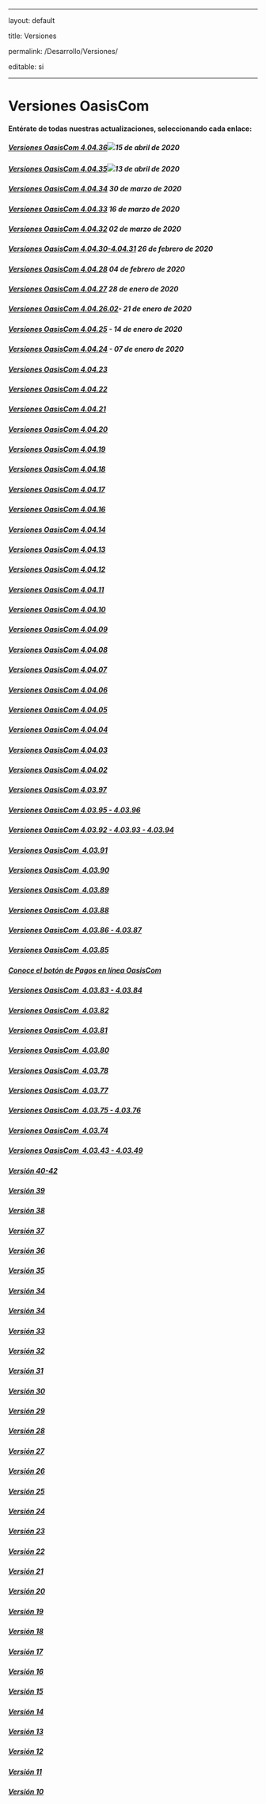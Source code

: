 ﻿---
layout: default
title: Versiones
permalink: /Desarrollo/Versiones/
editable: si
---

# Versiones OasisCom
#### Entérate de todas nuestras actualizaciones, seleccionando cada enlace:
 
##### [Versiones OasisCom 4.04.36]( https://mailchi.mp/11eb030b1bfa/versin-4448604)![](http://docs.oasiscom.com/Mercadeo/fichas/Gift_new100gif.gif)15 de abril de 2020
##### [Versiones OasisCom 4.04.35](https://mailchi.mp/7b2c637a4b23/versin-4448544)![](http://docs.oasiscom.com/Mercadeo/fichas/Gift_new100gif.gif)13 de abril de 2020
##### [Versiones OasisCom 4.04.34]( https://mailchi.mp/519f5e71fd0a/versin-4416188 ) 30 de marzo de 2020
##### [Versiones OasisCom 4.04.33]( https://mailchi.mp/ecdd464c28a0/versin-4397640) 16 de marzo de 2020
##### [Versiones OasisCom 4.04.32]( https://mailchi.mp/92eb5143e89f/versin-4383044) 02 de marzo de 2020
##### [Versiones OasisCom 4.04.30-4.04.31](https://mailchi.mp/cb3681884ce4/versin-4383040) 26 de febrero de 2020
##### [Versiones OasisCom 4.04.28](https://mailchi.mp/c4d6591a2fab/versin-4048207) 04 de febrero de 2020
##### [Versiones OasisCom 4.04.27](https://mailchi.mp/e3da1acee611/versin-4043003) 28 de enero de 2020
##### [Versiones OasisCom 4.04.26.02](https://mailchi.mp/f4b0c731d498/versin-3989171)- 21 de enero de 2020
##### [Versiones OasisCom 4.04.25](https://mailchi.mp/e3cf0833360e/versin-4043879) - 14 de enero de 2020
##### [Versiones OasisCom 4.04.24](https://mailchi.mp/d41f99af7d21/versin-4043875) - 07 de enero de 2020
##### [Versiones OasisCom 4.04.23](https://mailchi.mp/fd2c6521a1da/versin-4043835)
##### [Versiones OasisCom 4.04.22](https://mailchi.mp/dd9b5a7d13ea/versin-3975659)
##### [Versiones OasisCom 4.04.21](https://mailchi.mp/ed84e84d4ad4/versin-3989115)
##### [Versiones OasisCom 4.04.20](https://mailchi.mp/d22fc34a9c89/versin-3989007)
##### [Versiones OasisCom 4.04.19](https://mailchi.mp/5679e28b1111/versin-3960835)
##### [Versiones OasisCom 4.04.18](https://mailchi.mp/881c0777c5dd/versin-3958135)
##### [Versiones OasisCom 4.04.17](https://mailchi.mp/8c409b50b66e/versin-3954555)
##### [Versiones OasisCom 4.04.16](https://mailchi.mp/c2d3d365c3ec/versin-3947795)
##### [Versiones OasisCom 4.04.14](https://mailchi.mp/b027c74172e4/versin-3946487)
##### [Versiones OasisCom 4.04.13](https://mailchi.mp/6e86b7cfbcdd/versin-3080983)
##### [Versiones OasisCom 4.04.12](https://mailchi.mp/35046d24d2b0/versin-3080367)
##### [Versiones OasisCom 4.04.11](https://mailchi.mp/69fd34f3627d/versin-3080355)
##### [Versiones OasisCom 4.04.10](https://mailchi.mp/7e33a26dcbea/versin-3079491)
##### [Versiones OasisCom 4.04.09](https://mailchi.mp/8b4ec2f8c7cc/versin-464979)
##### [Versiones OasisCom 4.04.08](https://mailchi.mp/0063ea8ccc2b/plan-empower-versin-400378-oasiscom-472939)
##### [Versiones OasisCom 4.04.07](https://mailchi.mp/9627da543775/plan-empower-versin-400378-oasiscom-472447)
##### [Versiones OasisCom 4.04.06](https://mailchi.mp/60fac2999f3c/plan-empower-versin-400378-oasiscom-472439)
##### [Versiones OasisCom 4.04.05](https://mailchi.mp/4e4291b2e8a9/plan-empower-versin-400378-oasiscom-471211)
##### [Versiones OasisCom 4.04.04](https://mailchi.mp/0e198e1c108d/versin-441595)
##### [Versiones OasisCom 4.04.03](https://mailchi.mp/c714012d57e1/versin-40403)
##### [Versiones OasisCom 4.04.02](https://mailchi.mp/e0c7962b171e/plan-empower-versin-40402)
##### [Versiones OasisCom 4.03.97](https://mailchi.mp/ff8b7b449af5/plan-empower-versin-416839)
##### [Versiones OasisCom 4.03.95 - 4.03.96](https://mailchi.mp/354e432915b5/plan-empower-versin-410747)
##### [Versiones OasisCom 4.03.92 - 4.03.93 - 4.03.94](https://mailchi.mp/6d08f0d05e22/plan-empower-versin-404771)
##### [Versiones OasisCom  4.03.91](https://mailchi.mp/7527ab20d90d/plan-empower-versin-400391)
##### [Versiones OasisCom  4.03.90](https://mailchi.mp/bad9033b3456/plan-empower-versin-400378-oasiscom-377547)

##### [Versiones OasisCom  4.03.89](https://mailchi.mp/9f300201f91d/plan-empower-versin-400378-oasiscom-367123)
##### [Versiones OasisCom  4.03.88](https://mailchi.mp/eb653401b634/plan-empower-versin-400378-oasiscom-359471)
##### [Versiones OasisCom  4.03.86 - 4.03.87](https://mailchi.mp/37a317cb8675/plan-empower-versin-400378-oasiscom-357167)
##### [Versiones OasisCom  4.03.85](https://mailchi.mp/1d6da5e4664a/plan-empower-versin-400378-oasiscom-342331)
##### [Conoce el botón de Pagos en línea OasisCom](https://mailchi.mp/ae6000c26bad/en-oasiscom-pensamos-en-t-botn-de-pagos-en-lnea-338823)
##### [Versiones OasisCom  4.03.83 - 4.03.84](https://mailchi.mp/04e3c97338a3/plan-empower-versin-400378-oasiscom-331671)
##### [Versiones OasisCom  4.03.82](https://mailchi.mp/35ab6214ac6b/plan-empower-versin-400378-oasiscom-321231)
##### [Versiones OasisCom  4.03.81](https://mailchi.mp/7d383690d844/plan-empower-versin-400378-oasiscom-308775)
##### [Versiones OasisCom  4.03.80](https://mailchi.mp/6f0ab400b3c1/plan-empower-versin-400378-oasiscom-307575)
##### [Versiones OasisCom  4.03.78](https://mailchi.mp/18e86aab3632/plan-empower-versin-400378-oasiscom) 
##### [Versiones OasisCom  4.03.77](https://mailchi.mp/d27b0150f9e9/plan-empower-versin-400377-oasiscom-278867)
##### [Versiones OasisCom  4.03.75 - 4.03.76](https://mailchi.mp/8453eb5a138a/plan-empower-versin-400375-400376-oasiscom?e=7ad3ec53b5)
##### [Versiones OasisCom  4.03.74](https://mailchi.mp/ddf71371c34d/plan-empower-versin-400374-oasiscom-265351) 
##### [Versiones OasisCom  4.03.43 - 4.03.49](https://mailchi.mp/f41a0ac2c7e8/version-oasiscom-1765001) 
##### [Versión 40-42](https://mailchi.mp/97bb23e7a41b/version-oasiscom-1709773)
##### [Versión 39](https://mailchi.mp/ca6384fc7db9/version-oasiscom-1691481)
##### [Versión 38](https://mailchi.mp/c8d42e6f2780/version-oasiscom-1675781)
##### [Versión 37](https://mailchi.mp/a1b5f24ac963/version-oasiscom-1669573)
##### [Versión 36](https://mailchi.mp/b61c6ef067da/version-oasiscom-1626089)
##### [Versión 35](https://mailchi.mp/d505df8fbfec/version-oasiscom-1609225)
##### [Versión 34](https://mailchi.mp/b9b2148c2e12/version-oasiscom-1587129)
##### [Versión 34](https://mailchi.mp/b9b2148c2e12/version-oasiscom-1587129)
##### [Versión 33](https://mailchi.mp/acf4b767a029/version-oasiscom-1586533)
##### [Versión 32](https://mailchi.mp/9e895bbbe095/version-oasiscom-1318461)
##### [Versión 31](https://mailchi.mp/d6cbb72596bd/version-oasiscom-1318389)
##### [Versión 30](http://mailchi.mp/74242c685ce9/version-oasiscom-1318377)
##### [Versión 29](http://mailchi.mp/8d2a91bc617c/version-oasiscom-1318329)
##### [Versión 28](http://mailchi.mp/8846d360550a/version-oasiscom-1318341)
##### [Versión 27](http://mailchi.mp/2317edd9a82b/version-oasiscom-1318241)
##### [Versión 26](http://mailchi.mp/0c78f995a023/version-oasiscom-1318229)
##### [Versión 25](http://mailchi.mp/06c5ff4d0619/version-oasiscom-1318221)
##### [Versión 24](http://mailchi.mp/9faeedc3e99e/version-oasiscom-1318173)
##### [Versión 23](http://mailchi.mp/7cf713553396/version-oasiscom-1318141)
##### [Versión 22](http://mailchi.mp/5a1bfb9c57e8/version-oasiscom-22)
##### [Versión 21](http://mailchi.mp/c76eef6e1369/versin-oasiscom-40317-prueba03-todos-los-links-1318081)
##### [Versión 20](http://mailchi.mp/65c69eefe74f/versin-oasiscom-40317-prueba03-todos-los-links-1318077)
##### [Versión 19](http://mailchi.mp/65c69eefe74f/versin-oasiscom-40317-prueba03-todos-los-links-1318077)
##### [Versión 18](http://mailchi.mp/oasis/versin-oasiscom-40317-prueba03-todos-los-links-1303041)
##### [Versión 17](http://mailchi.mp/oasis/versin-oasiscom-40317-prueba03-todos-los-links-1284945)
##### [Versión 16](http://mailchi.mp/oasis/nueva-versin-oasiscom-40314-enterate-de-nuestra-actualizacin-1265725)
##### [Versión 15](http://oasis.us12.list-manage1.com/track/click?u=0fa6cc7f95527a2cb26f4165f&id=19889cb66a&e=931abdac80)
##### [Versión 14](http://mailchi.mp/cc1e4473d3c2/nueva-versin-oasiscom-40314-enterate-de-nuestra-actualizacin)
##### [Versión 13](http://mailchi.mp/2f4243315aaa/versin-04_03_13-oasiscom-prueba01-1206969)
##### [Versión 12](http://mailchi.mp/62e6cb39366a/bsb9ugmdsp-1038205)
##### [Versión 11](http://oasis.us12.list-manage2.com/track/click?u=0fa6cc7f95527a2cb26f4165f&id=a81fcdcbaa&e=931abdac80)
##### [Versión 10](http://us12.campaign-archive2.com/?u=0fa6cc7f95527a2cb26f4165f&id=57e137d4f9) 




















































